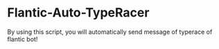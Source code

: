# Flantic-Auto-TypeRacer
By using this script, you will automatically send message of typerace of flantic bot!

